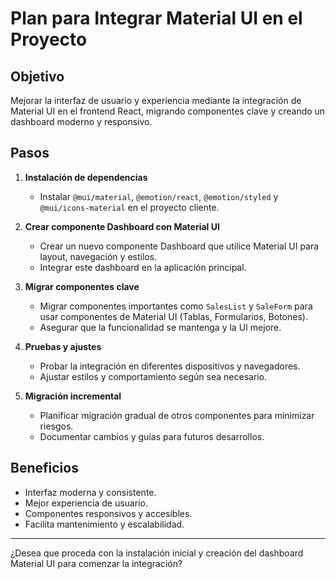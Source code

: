 # Plan para Integrar Material UI en el Proyecto

## Objetivo
Mejorar la interfaz de usuario y experiencia mediante la integración de Material UI en el frontend React, migrando componentes clave y creando un dashboard moderno y responsivo.

## Pasos

1. **Instalación de dependencias**
   - Instalar `@mui/material`, `@emotion/react`, `@emotion/styled` y `@mui/icons-material` en el proyecto cliente.

2. **Crear componente Dashboard con Material UI**
   - Crear un nuevo componente Dashboard que utilice Material UI para layout, navegación y estilos.
   - Integrar este dashboard en la aplicación principal.

3. **Migrar componentes clave**
   - Migrar componentes importantes como `SalesList` y `SaleForm` para usar componentes de Material UI (Tablas, Formularios, Botones).
   - Asegurar que la funcionalidad se mantenga y la UI mejore.

4. **Pruebas y ajustes**
   - Probar la integración en diferentes dispositivos y navegadores.
   - Ajustar estilos y comportamiento según sea necesario.

5. **Migración incremental**
   - Planificar migración gradual de otros componentes para minimizar riesgos.
   - Documentar cambios y guías para futuros desarrollos.

## Beneficios
- Interfaz moderna y consistente.
- Mejor experiencia de usuario.
- Componentes responsivos y accesibles.
- Facilita mantenimiento y escalabilidad.

---

¿Desea que proceda con la instalación inicial y creación del dashboard Material UI para comenzar la integración?
